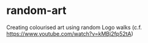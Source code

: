 # random-art
Creating colourised art using random Logo walks (c.f. https://www.youtube.com/watch?v=kMBj2fp52tA)
